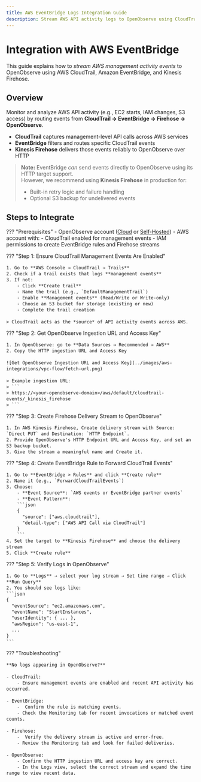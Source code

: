 ```yaml
---
title: AWS EventBridge Logs Integration Guide
description: Stream AWS API activity logs to OpenObserve using CloudTrail, EventBridge, and Kinesis Firehose.
---
```


# Integration with AWS EventBridge

This guide explains how to *stream AWS management activity events* to OpenObserve using AWS CloudTrail, Amazon EventBridge, and Kinesis Firehose.

## Overview

Monitor and analyze AWS API activity (e.g., EC2 starts, IAM changes, S3 access) by routing events from **CloudTrail → EventBridge → Firehose → OpenObserve**.

- **CloudTrail** captures management-level API calls across AWS services
- **EventBridge** filters and routes specific CloudTrail events
- **Kinesis Firehose** delivers those events reliably to OpenObserve over HTTP

> **Note:** EventBridge *can* send events directly to OpenObserve using its HTTP target support.  
> However, we recommend using **Kinesis Firehose** in production for:
>
> - Built-in retry logic and failure handling
> - Optional S3 backup for undelivered events


## Steps to Integrate

??? "Prerequisites"
    - OpenObserve account ([Cloud](https://cloud.openobserve.ai/web/) or [Self-Hosted](../../../quickstart/#self-hosted-installation))
    - AWS account with:
        - CloudTrail enabled for management events
        - IAM permissions to create EventBridge rules and Firehose streams


??? "Step 1: Ensure CloudTrail Management Events Are Enabled"

    1. Go to **AWS Console → CloudTrail → Trails**
    2. Check if a trail exists that logs **management events**
    3. If not:
        - Click **Create trail**
        - Name the trail (e.g., `DefaultManagementTrail`)
        - Enable **Management events** (Read/Write or Write-only)
        - Choose an S3 bucket for storage (existing or new)
        - Complete the trail creation

    > CloudTrail acts as the *source* of API activity events across AWS.


??? "Step 2: Get OpenObserve Ingestion URL and Access Key"

    1. In OpenObserve: go to **Data Sources → Recommended → AWS**
    2. Copy the HTTP ingestion URL and Access Key

    ![Get OpenObserve Ingestion URL and Access Key](../images/aws-integrations/vpc-flow/fetch-url.png)

    > Example ingestion URL:
    > ```
    > https://<your-openobserve-domain>/aws/default/cloudtrail-events/_kinesis_firehose
    > ```


??? "Step 3: Create Firehose Delivery Stream to OpenObserve"

    1. In AWS Kinesis Firehose, Create delivery stream with Source: `Direct PUT` and Destination: `HTTP Endpoint`.
    2. Provide OpenObserve's HTTP Endpoint URL and Access Key, and set an S3 backup bucket.
    3. Give the stream a meaningful name and Create it.


??? "Step 4: Create EventBridge Rule to Forward CloudTrail Events"

    1. Go to **EventBridge > Rules** and click **Create rule**
    2. Name it (e.g., `ForwardCloudTrailEvents`)
    3. Choose:
        - **Event Source**: `AWS events or EventBridge partner events`
        - **Event Pattern**:
        ```json
        {
          "source": ["aws.cloudtrail"],
          "detail-type": ["AWS API Call via CloudTrail"]
        }
        ```
    4. Set the target to **Kinesis Firehose** and choose the delivery stream
    5. Click **Create rule**


??? "Step 5: Verify Logs in OpenObserve"

    1. Go to **Logs** → select your log stream → Set time range → Click **Run Query**
    2. You should see logs like:
    ```json
    {
      "eventSource": "ec2.amazonaws.com",
      "eventName": "StartInstances",
      "userIdentity": { ... },
      "awsRegion": "us-east-1",
      ...
    }
    ```


??? "Troubleshooting"

    **No logs appearing in OpenObserve?**

    - CloudTrail:
        - Ensure management events are enabled and recent API activity has occurred.  

    - EventBridge:
        -  Confirm the rule is matching events.  
        - Check the Monitoring tab for recent invocations or matched event counts.

    - Firehose:
        -  Verify the delivery stream is active and error-free.
        - Review the Monitoring tab and look for failed deliveries.  
    
    - OpenObserve:
        - Confirm the HTTP ingestion URL and access key are correct.
        - In the Logs view, select the correct stream and expand the time range to view recent data.


